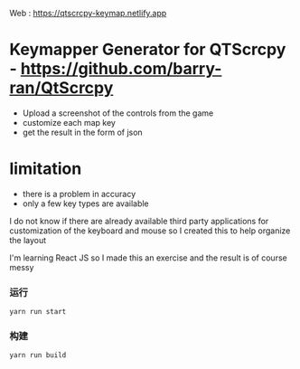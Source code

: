 
Web : https://qtscrcpy-keymap.netlify.app

# Keymapper Generator for QTScrcpy - https://github.com/barry-ran/QtScrcpy
- Upload a screenshot of the controls from the game
- customize each map key
- get the result in the form of json

# limitation
- there is a problem in accuracy
- only a few key types are available


I do not know if there are already available third party applications for customization of the keyboard and mouse so I created this to help organize the layout


I'm learning React JS so I made this an exercise and the result is of course messy

### 运行
`yarn run start`

### 构建
`yarn run build`

